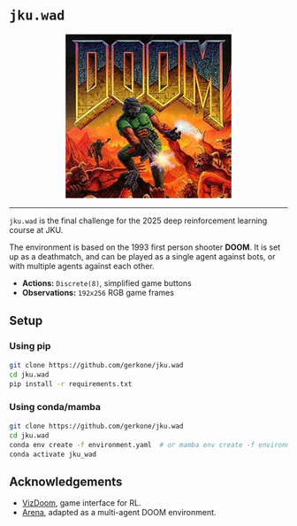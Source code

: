 # `jku.wad`
<div align="center">
    <picture>
    <img src="media/doom_cover.jpg" alt="DOOM" width="300"/>
    </picture>
</div>

---

`jku.wad` is the final challenge for the 2025 deep reinforcement learning course at JKU.

The environment is based on the 1993 first person shooter __DOOM__.
It is set up as a deathmatch, and can be played as a single agent against bots, or with multiple agents against each other.
- __Actions:__ `Discrete(8)`, simplified game buttons
- __Observations:__ `192x256` RGB game frames

## Setup

### Using pip
```bash
git clone https://github.com/gerkone/jku.wad
cd jku.wad
pip install -r requirements.txt
```

### Using conda/mamba
```bash
git clone https://github.com/gerkone/jku.wad
cd jku.wad
conda env create -f environment.yaml  # or mamba env create -f environment.yaml
conda activate jku_wad
```


## Acknowledgements
- [VizDoom](https://github.com/Farama-Foundation/ViZDoom), game interface for RL.
- [Arena](https://github.com/tencent-ailab/Arena), adapted as a multi-agent DOOM environment.